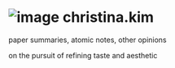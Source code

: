 
# ![image](favicon.ico) christina.kim

paper summaries, atomic notes, other opinions

on the pursuit of refining taste and aesthetic
